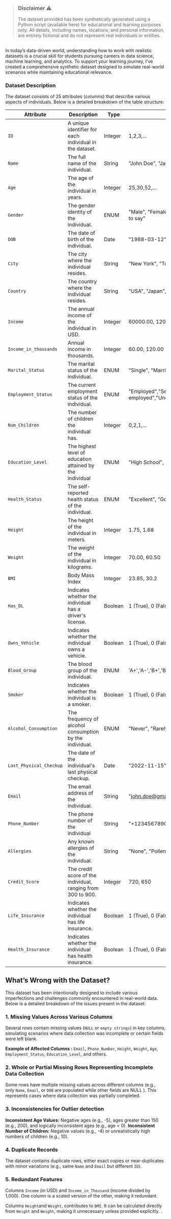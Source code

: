 > ### Disclaimer ⚠️
> The dataset provided has been synthetically generated using a Python script (available here) for educational and learning purposes only. All details, including names, locations, and personal information, are entirely fictional and do not represent real individuals or entities.

##
In today’s data-driven world, understanding how to work with realistic datasets is a crucial skill for students pursuing careers in data science, machine learning, and analytics. To support your learning journey, I’ve created a comprehensive synthetic dataset designed to simulate real-world scenarios while maintaining educational relevance.

### Dataset Description
The dataset consists of 25 attributes (columns) that describe various aspects of individuals. Below is a detailed breakdown of the table structure:

|Attribute|Description|Type|Example|
|---|---|---|---|
|`ID`|A unique identifier for each individual in the dataset.|Integer|1,2,3,...|
|`Name`|The full name of the individual.|String|"John Doe", "Jane Smith"|
|`Age`|The age of the individual in years.|Integer|25,30,52,...|
|`Gender`|The gender identity of the individual.|ENUM|"Male", "Female", "Non-binary", "Prefer not to say"|
|`DOB`|The date of birth of the individual.|Date|"1988-03-12", "1995-07-22"|
|`City`|The city where the individual resides.|String|"New York", "Tokyo", "Paris"|
|`Country`|The country where the individual resides.|String|"USA", "Japan", "France"-|
|`Income`|The annual income of the individual in USD.|Integer|60000.00, 120000.50|
|`Income_in_thousands`|Annual income in thousands.|Integer|60.00, 120.00|
|`Marital_Status`|The marital status of the individual.|ENUM|"Single", "Married", "Divorced", "Widowed"|
|`Employment_Status`|The current employment status of the individual.|ENUM|"Employed","Self-employed","Unemployed","Retired","Student"|
|`Num_Children`|The number of children the individual has.|Integer|0,2,1,...|
|`Education_Level`|The highest level of education attained by the individual|ENUM|"High School", "Bachelor", "Master", "PhD"|
|`Health_Status`|The self-reported health status of the individual.|ENUM|"Excellent", "Good", "Fair", "Poor"|
|`Height`|The height of the individual in meters.|Integer|1.75, 1.68|
|`Weight`|The weight of the individual in kilograms.|Integer|70.00, 60.50|
|`BMI`|Body Mass Index|Integer|23.85, 30.2|
|`Has_DL`|Indicates whether the individual has a driver's license.|Boolean|1 (True), 0 (False)|
|`Owns_Vehicle`|Indicates whether the individual owns a vehicle.|Boolean|1 (True), 0 (False)|
|`Blood_Group`|The blood group of the individual.|ENUM|'A+','A-','B+','B-','AB+','AB-','O+','O-'|
|`Smoker`|Indicates whether the individual is a smoker.|Boolean|1 (True), 0 (False)|
|`Alcohol_Consumption`|The frequency of alcohol consumption by the individual.|ENUM|"Never", "Rarely", "Often", "Ocassionally"|
|`Last_Physical_Checkup`|The date of the individual's last physical checkup.|Date|"2022-11-15", "2023-01-10"|
|`Email`|The email address of the individual.|String|"john.doe@gmail.com"|
|`Phone_Number`|The phone number of the individual|String|"+1234567890", "+819012345678"|
|`Allergies`|Any known allergies of the individual.|String|"None", "Pollen", "Nuts", "Shellfish",...|
|`Credit_Score`|The credit score of the individual, ranging from 300 to 900.|Integer|720, 650|
|`Life_Insurance`|Indicates whether the individual has life insurance.|Boolean|1 (True), 0 (False)|
|`Health_Insurance`|Indicates whether the individual has health insurance.|Boolean|1 (True), 0 (False)|

## What’s Wrong with the Dataset?
This dataset has been intentionally designed to include various imperfections and challenges commonly encountered in real-world data. Below is a detailed breakdown of the issues present in the dataset:

### 1. Missing Values Across Various Columns
Several rows contain missing values (`NULL` or `empty strings`) in key columns, simulating scenarios where data collection was incomplete or certain fields were left blank.

**Example of Affected Columns :** `Email`, `Phone_Number`, `Height`, `Weight`, `Age`, `Employment_Status`, `Education_Level`, and others.

### 2. Whole or Partial Missing Rows Representing Incomplete Data Collection
Some rows have multiple missing values across different columns (e.g., only `Name`, `Email`, or `DOB` are populated while other fields are   NULL  ). This represents cases where data collection was partially completed.

### 3. Inconsistencies for Outlier detection
**Inconsistent Age Values:** Negative ages (e.g., -5), ages greater than 150 (e.g., 200), and logically inconsistent ages (e.g., age < 0).
**Inconsistent Number of Children:** Negative values (e.g., -4) or unrealistically high numbers of children (e.g., 10).

### 4. Duplicate Records
The dataset contains duplicate rows, either exact copies or near-duplicates with minor variations (e.g., same `Name` and `Email` but different `ID`).

### 5. Redundant Features
Columns `Income` (in USD) and `Income_in_Thousand` (income divided by 1,000). One column is a scaled version of the other, making it redundant.

Columns `Height`and `Weight`, contributes to `BMI`. It can be calculated directly from `Height` and `Weight`, making it unnecessary unless provided explicitly.
.


